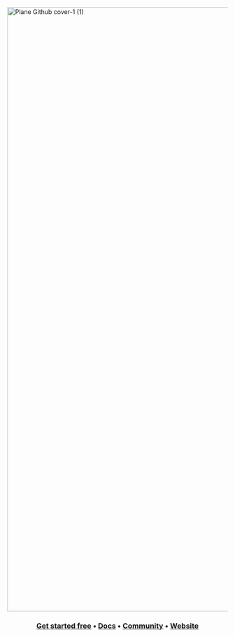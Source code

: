 <img width="4096" height="1381" alt="Plane Github cover-1 (1)" src="https://github.com/user-attachments/assets/2920647b-0041-4311-bae6-73dfbe1d3efb" />

<h3 align="center">
  <b><a href="https://app.plane.so/">Get started free</a></b>
  •
  <a href="https://docs.plane.so/">Docs</a>
  •
  <a href="https://discord.com/invite/A92xrEGCge">Community</a>
  •
  <a href="https://plane.so/">Website</a>
  </h3>
